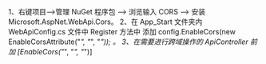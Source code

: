 1、右键项目-->管理 NuGet 程序包 --> 浏览输入 CORS --> 安装 Microsoft.AspNet.WebApi.Cors。
2、在 App_Start 文件夹内 WebApiConfig.cs 文件中 Register 方法中 添加  config.EnableCors(new EnableCorsAttribute("*", "*", "*"));  。
3、在需要进行跨域操作的 ApiController 前加  [EnableCors("*", "*", "*")]